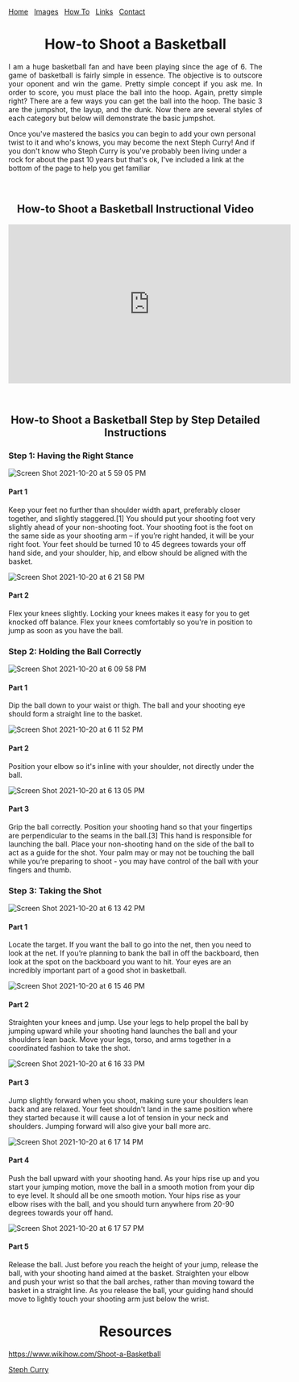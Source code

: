 [Home](https://undrestoker.github.io/Mind-of-Dre/) &nbsp;   [Images](https://undrestoker.github.io/Images/) &nbsp;   [How To](https://undrestoker.github.io/How-To/) &nbsp;   [Links](https://undrestoker.github.io/Links/) &nbsp;   [Contact](https://undrestoker.github.io/Contact/)

<h1 align="center"> How-to Shoot a Basketball </h1>

<p style='text-align: justify;'> I am a huge basketball fan and have been playing since the age of 6. The game of basketball is fairly simple in essence. The objective is to outscore your oponent and win the game. Pretty simple concept if you ask me. In order to score, you must place the ball into the hoop. Again, pretty simple right? There are a few ways you can get the ball into the hoop. The basic 3 are the jumpshot, the layup, and the dunk. Now there are several styles of each category but below will demonstrate the basic jumpshot. 
  
  Once you've mastered the basics you can begin to add your own personal twist to it and who's knows, you may become the next Steph Curry! And if you don't know who Steph Curry is you've probably been living under a rock for about the past 10 years but that's ok, I've included a link at the bottom of the page to help you get familiar </p> &nbsp; 
  
  
  
  
  
  
  
<h2 align="center"> How-to Shoot a Basketball Instructional Video </h2>

<p align="center">
<iframe width="560" height="315" src="https://www.youtube.com/embed/SyvuSxCyfi0" title="YouTube video player" frameborder="0" allow="accelerometer; autoplay; clipboard-write; encrypted-media; gyroscope; picture-in-picture" allowfullscreen></iframe>
</p> &nbsp; 







<h2 align="center"> How-to Shoot a Basketball Step by Step Detailed Instructions </h2>

<h3 align="left"> Step 1: Having the Right Stance </h3>

![Screen Shot 2021-10-20 at 5 59 05 PM](https://user-images.githubusercontent.com/91627769/138184035-e24eaca9-ef00-45be-a74e-ae5a30121f1f.png)

<h4 align="left"> Part 1 </h4> Keep your feet no further than shoulder width apart, preferably closer together, and slightly staggered.[1] You should put your shooting foot very slightly ahead of your non-shooting foot. Your shooting foot is the foot on the same side as your shooting arm – if you’re right handed, it will be your right foot. Your feet should be turned 10 to 45 degrees towards your off hand side, and your shoulder, hip, and elbow should be aligned with the basket.

![Screen Shot 2021-10-20 at 6 21 58 PM](https://user-images.githubusercontent.com/91627769/138185821-e028b030-a301-4840-82c9-ebab2b66ad54.png)

<h4 align="left"> Part 2 </h4> Flex your knees slightly. Locking your knees makes it easy for you to get knocked off balance. Flex your knees comfortably so you're in position to jump as soon as you have the ball.

<h3 align="left"> Step 2: Holding the Ball Correctly </h3>

![Screen Shot 2021-10-20 at 6 09 58 PM](https://user-images.githubusercontent.com/91627769/138184965-ed0aa648-ddfd-4cb0-823f-7d7415b7053a.png)

<h4 align="left"> Part 1 </h4> Dip the ball down to your waist or thigh. The ball and your shooting eye should form a straight line to the basket.

![Screen Shot 2021-10-20 at 6 11 52 PM](https://user-images.githubusercontent.com/91627769/138185064-94944908-66c6-4dfa-90a6-d752c27bc99c.png)

<h4 align="left"> Part 2 </h4> Position your elbow so it's inline with your shoulder, not directly under the ball.

![Screen Shot 2021-10-20 at 6 13 05 PM](https://user-images.githubusercontent.com/91627769/138185142-8a970d9b-b053-4654-a4c5-f9accd782799.png)

<h4 align="left"> Part 3 </h4> Grip the ball correctly. Position your shooting hand so that your fingertips are perpendicular to the seams in the ball.[3]  This hand is responsible for launching the ball. Place your non-shooting hand on the side of the ball to act as a guide for the shot. Your palm may or may not be touching the ball while you’re preparing to shoot - you may have control of the ball with your fingers and thumb.

<h3 align="left"> Step 3: Taking the Shot </h3>

![Screen Shot 2021-10-20 at 6 13 42 PM](https://user-images.githubusercontent.com/91627769/138185194-ac284be4-2644-42c8-87d8-5479f53601ab.png)

<h4 align="left"> Part 1 </h4> Locate the target. If you want the ball to go into the net, then you need to look at the net. If you’re planning to bank the ball in off the backboard, then look at the spot on the backboard you want to hit. Your eyes are an incredibly important part of a good shot in basketball.

![Screen Shot 2021-10-20 at 6 15 46 PM](https://user-images.githubusercontent.com/91627769/138185347-403db4cd-2613-4560-bda2-7386902bc288.png)

<h4 align="left"> Part 2 </h4> Straighten your knees and jump. Use your legs to help propel the ball by jumping upward while your shooting hand launches the ball and your shoulders lean back. Move your legs, torso, and arms together in a coordinated fashion to take the shot.

![Screen Shot 2021-10-20 at 6 16 33 PM](https://user-images.githubusercontent.com/91627769/138185396-4a398262-9209-4577-9164-edfc0aa79cc5.png)

<h4 align="left"> Part 3 </h4> Jump slightly forward when you shoot, making sure your shoulders lean back and are relaxed. Your feet shouldn't land in the same position where they started because it will cause a lot of tension in your neck and shoulders. Jumping forward will also give your ball more arc.

![Screen Shot 2021-10-20 at 6 17 14 PM](https://user-images.githubusercontent.com/91627769/138185462-ccec1dd8-6f75-46b5-9593-75ecf82c9105.png)

<h4 align="left"> Part 4 </h4> Push the ball upward with your shooting hand. As your hips rise up and you start your jumping motion, move the ball in a smooth motion from your dip to eye level. It should all be one smooth motion. Your hips rise as your elbow rises with the ball, and you should turn anywhere from 20-90 degrees towards your off hand.

![Screen Shot 2021-10-20 at 6 17 57 PM](https://user-images.githubusercontent.com/91627769/138185522-0459e516-d115-43c6-845a-d05433882517.png)

<h4 align="left"> Part 5 </h4> Release the ball. Just before you reach the height of your jump, release the ball, with your shooting hand aimed at the basket. Straighten your elbow and push your wrist so that the ball arches, rather than moving toward the basket in a straight line. As you release the ball, your guiding hand should move to lightly touch your shooting arm just below the wrist.





<h1 align="center"> Resources </h1>


https://www.wikihow.com/Shoot-a-Basketball 

 [Steph Curry](https://www.youtube.com/watch?v=dsS-FSQopqQ) 
